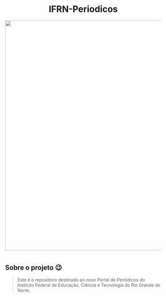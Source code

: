 <div align="center">
<h1>IFRN-Periodicos</h1>
</div>
<div align="center">
  <img align="center" style ="margin-bottom: 1em;" src= https://github.com/luvarella/IFRN-Periodicos/blob/9e21ae748b544860009e0f5a44489c36ba2c51db/git-img.png width="740px"/>
</div>

## Sobre o projeto 😉
> Este é o repositório destinado ao novo Portal de Periódicos do Instituto Federal de Educação, Ciência e Tecnologia do Rio Grande do Norte.

